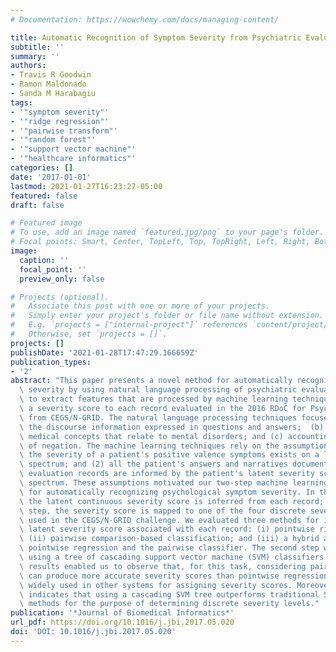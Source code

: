 ```yaml
---
# Documentation: https://wowchemy.com/docs/managing-content/

title: Automatic Recognition of Symptom Severity from Psychiatric Evaluation Records
subtitle: ''
summary: ''
authors:
- Travis R Goodwin
- Ramon Maldonado
- Sanda M Harabagiu
tags:
- '"symptom severity"'
- '"ridge regression"'
- '"pairwise transform"'
- '"random forest"'
- '"support vector machine"'
- '"healthcare informatics"'
categories: []
date: '2017-01-01'
lastmod: 2021-01-27T16:23:27-05:00
featured: false
draft: false

# Featured image
# To use, add an image named `featured.jpg/png` to your page's folder.
# Focal points: Smart, Center, TopLeft, Top, TopRight, Left, Right, BottomLeft, Bottom, BottomRight.
image:
  caption: ''
  focal_point: ''
  preview_only: false

# Projects (optional).
#   Associate this post with one or more of your projects.
#   Simply enter your project's folder or file name without extension.
#   E.g. `projects = ["internal-project"]` references `content/project/deep-learning/index.md`.
#   Otherwise, set `projects = []`.
projects: []
publishDate: '2021-01-28T17:47:29.166659Z'
publication_types:
- '2'
abstract: "This paper presents a novel method for automatically recognizing symptom\
  \ severity by using natural language processing of psychiatric evaluation records\
  \ to extract features that are processed by machine learning techniques to assign\
  \ a severity score to each record evaluated in the 2016 RDoC for Psychiatry Challenge\
  \ from CEGS/N-GRID. The natural language processing techniques focused on (a) discerning\
  \ the discourse information expressed in questions and answers;  (b) identifying\
  \ medical concepts that relate to mental disorders; and (c) accounting for the role\
  \ of negation. The machine learning techniques rely on the assumptions that (1)\
  \ the severity of a patient's positive valence symptoms exists on a latent continuous\
  \ spectrum; and (2) all the patient's answers and narratives documented in the psychological\
  \ evaluation records are informed by the patient's latent severity score along this\
  \ spectrum. These assumptions motivated our two-step machine learning framework\
  \ for automatically recognizing psychological symptom severity. In the first step,\
  \ the latent continuous severity score is inferred from each record; in the second\
  \ step, the severity score is mapped to one of the four discrete severity levels\
  \ used in the CEGS/N-GRID challenge. We evaluated three methods for inferring the\
  \ latent severity score associated with each record: (i) pointwise ridge regression;\
  \ (ii) pairwise comparison-based classification; and (iii) a hybrid approach combining\
  \ pointwise regression and the pairwise classifier. The second step was implemented\
  \ using a tree of cascading support vector machine (SVM) classifiers. These evaluation\
  \ results enabled us to observe that, for this task, considering pairwise information\
  \ can produce more accurate severity scores than pointwise regression -- an approach\
  \ widely used in other systems for assigning severity scores. Moreover, our analysis\
  \ indicates that using a cascading SVM tree outperforms traditional SVM classification\
  \ methods for the purpose of determining discrete severity levels."
publication: '*Journal of Biomedical Informatics*'
url_pdf: https://doi.org/10.1016/j.jbi.2017.05.020
doi: 'DOI: 10.1016/j.jbi.2017.05.020'
---
```

